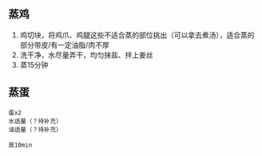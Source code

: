 

## 蒸鸡

1. 鸡切块，将鸡爪、鸡腿这些不适合蒸的部位挑出（可以拿去煮汤），适合蒸的部分带皮/有一定油脂/肉不厚
2. 洗干净，水尽量弄干，均匀抹盐、拌上姜丝
3. 蒸15分钟



## 蒸蛋

```
蛋x2
水适量（？待补充）
油适量（？待补充）

蒸10min
```


